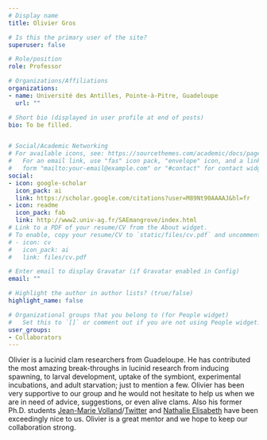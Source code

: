 ```yaml
---
# Display name
title: Olivier Gros

# Is this the primary user of the site?
superuser: false

# Role/position
role: Professor

# Organizations/Affiliations
organizations:
- name: Université des Antilles, Pointe-à-Pitre, Guadeloupe
  url: ""

# Short bio (displayed in user profile at end of posts)
bio: To be filled.


# Social/Academic Networking
# For available icons, see: https://sourcethemes.com/academic/docs/page-builder/#icons
#   For an email link, use "fas" icon pack, "envelope" icon, and a link in the
#   form "mailto:your-email@example.com" or "#contact" for contact widget.
social:
- icon: google-scholar
  icon_pack: ai
  link: https://scholar.google.com/citations?user=M89Nt90AAAAJ&hl=fr
- icon: readme
  icon_pack: fab
  link: http://www2.univ-ag.fr/SAEmangrove/index.html
# Link to a PDF of your resume/CV from the About widget.
# To enable, copy your resume/CV to `static/files/cv.pdf` and uncomment the lines below.
# - icon: cv
#   icon_pack: ai
#   link: files/cv.pdf

# Enter email to display Gravatar (if Gravatar enabled in Config)
email: ""

# Highlight the author in author lists? (true/false)
highlight_name: false

# Organizational groups that you belong to (for People widget)
#   Set this to `[]` or comment out if you are not using People widget.
user_groups:
- Collaborators
---
```



Olivier is a lucinid clam researchers from Guadeloupe. He has contributed the most amazing break-throughs in lucinid research from inducing spawning, to larval development, uptake of the symbiont, experimental incubations, and adult starvation; just to mention a few. Olivier has been very supportive to our group and he would not hesitate to help us when we are in need of advice, suggestions, or even alive clams. Also his former Ph.D. students [Jean-Marie Volland](https://jgi.doe.gov/our-science/scientists-jgi/single-cells/)/[Twitter](https://twitter.com/jeanvolland) and [Nathalie Elisabeth](https://biosciences.lbl.gov/profiles/nathalie-elisabeth/) have been exceedingly nice to us. Olivier is a great mentor and we hope to keep our collaboration strong. 
